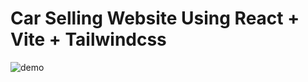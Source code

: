 # Car Selling Website Using React + Vite + Tailwindcss

![demo](https://github.com/8kra/car_selling_website/assets/115061491/dac34ffb-3350-453d-803d-d74ed0290ec2)
